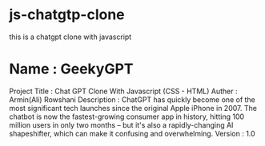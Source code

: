 # js-chatgtp-clone
this is a chatgpt clone with javascript
# Name : GeekyGPT
Project Title : Chat GPT Clone With Javascript (CSS - HTML) 
Auther : Armin(Ali) Rowshani
Description : ChatGPT has quickly become one of the most significant tech launches since the original Apple iPhone in 2007. The chatbot is now the fastest-growing consumer app in history, hitting 100 million users in only two months – but it's also a rapidly-changing AI shapeshifter, which can make it confusing and overwhelming.
Version : 1.0